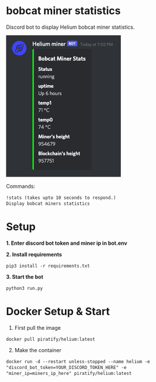 # bobcat miner statistics 

Discord bot to display Helium bobcat miner statistics. 


<img src="https://github.com/Sleepingpirates/bobcat-miner-stats/blob/main/screenshot.png?raw=true">

Commands: 

```
!stats (takes upto 10 seconds to respond.)
Display bobcat miners statistics 
```

# Setup 

**1. Enter discord bot token and miner ip in bot.env**

**2. Install requirements**

```
pip3 install -r requirements.txt 
```
**3. Start the bot**
```
python3 run.py
```

# Docker Setup & Start

1. First pull the image 
```
docker pull piratify/helium:latest
```
2. Make the container 
```
docker run -d --restart unless-stopped --name helium -e "discord_bot_token=YOUR_DISCORD_TOKEN_HERE" -e "miner_ip=miners_ip_here" piratify/helium:latest
```
